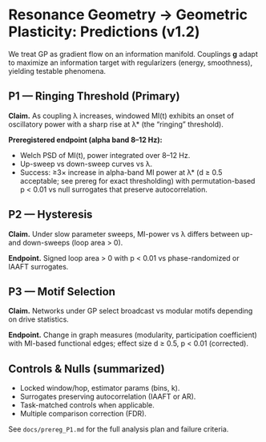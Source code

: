 # Resonance Geometry → Geometric Plasticity: Predictions (v1.2)

We treat GP as gradient flow on an information manifold. Couplings **g** adapt to maximize an information target with regularizers (energy, smoothness), yielding testable phenomena.

## P1 — Ringing Threshold (Primary)
**Claim.** As coupling λ increases, windowed MI(t) exhibits an onset of oscillatory power with a sharp rise at λ* (the “ringing” threshold).

**Preregistered endpoint (alpha band 8–12 Hz):**
- Welch PSD of MI(t), power integrated over 8–12 Hz.
- Up-sweep vs down-sweep curves vs λ.
- Success: ≥3× increase in alpha-band MI power at λ* (d ≥ 0.5 acceptable; see prereg for exact thresholding) with permutation-based p < 0.01 vs null surrogates that preserve autocorrelation.

## P2 — Hysteresis
**Claim.** Under slow parameter sweeps, MI-power vs λ differs between up- and down-sweeps (loop area > 0).

**Endpoint.** Signed loop area > 0 with p < 0.01 vs phase-randomized or IAAFT surrogates.

## P3 — Motif Selection
**Claim.** Networks under GP select broadcast vs modular motifs depending on drive statistics.

**Endpoint.** Change in graph measures (modularity, participation coefficient) with MI-based functional edges; effect size d ≥ 0.5, p < 0.01 (corrected).

## Controls & Nulls (summarized)
- Locked window/hop, estimator params (bins, k).
- Surrogates preserving autocorrelation (IAAFT or AR).
- Task-matched controls when applicable.
- Multiple comparison correction (FDR).

See `docs/prereg_P1.md` for the full analysis plan and failure criteria.

